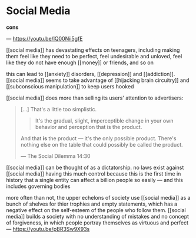 # Social Media

**cons**

&mdash; <https://youtu.be/lQ00Nii5gfE>

[[social media]] has devastating effects on teenagers, including making them feel like they need to be perfect, feel undesirable and unloved, feel like they do not have enough [[money]] or friends, and so on

this can lead to [[anxiety]] disorders, [[depression]] and [[addiction]]. [[social media]] seems to take advantage of [[hijacking brain circuitry]] and [[subconscious manipulation]] to keep users hooked

[[social media]] does more than selling its users' attention to advertisers:

> [...] That's a little too simplistic.
>
> > It's the gradual, slight, imperceptible change in your own behavior and perception that is the product.
>
> And that **is** the product &mdash; it's the only possible product. There's nothing else on the table that could possibly be called the product.
>
> &mdash; The Social Dilemma 14:30

[[social media]] can be thought of as a dictatorship. no laws exist against [[social media]] having this much control because this is the first time in history that a single entity can affect a billion people so easily &mdash; and this includes governing bodies

more often than not, the upper echelons of society use [[social media]] as a bunch of shelves for thier trophies and empty statements, which has a negative effect on the self-esteem of the people who follow them. [[social media]] builds a society with no understanding of mistakes and no concept of forgiveness, in which people portray themselves as virtuous and perfect &mdash; <https://youtu.be/pBR3Sw9X93s>
